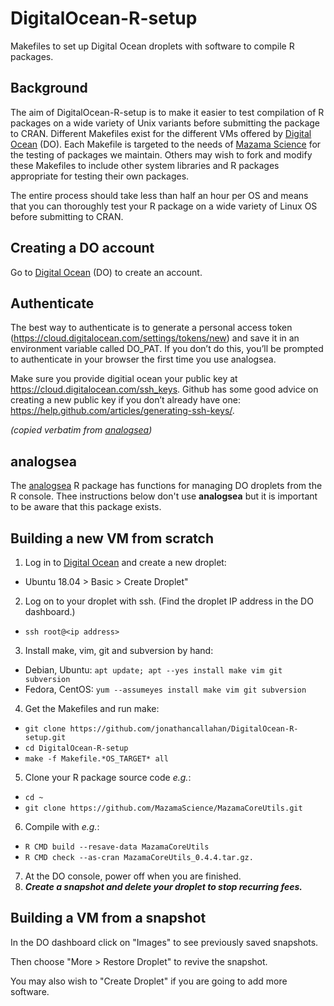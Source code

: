 # DigitalOcean-R-setup

Makefiles to set up Digital Ocean droplets with software to compile R packages.

## Background

The aim of DigitalOcean-R-setup is to make it easier to test compilation of R 
packages on a wide variety of Unix variants before submitting the package to
CRAN. Different Makefiles exist for the different VMs offered by
[Digital Ocean](http://digitalocean.com) (DO). Each Makefile is targeted to the needs of
[Mazama Science](http://mazamascience.com) for the testing of packages we maintain.
Others may wish to fork and modify these Makefiles to include other system 
libraries and R packages appropriate for testing their own packages.

The entire process should take less than half an hour per OS and means that you 
can thoroughly test your R package on a wide variety of Linux OS before submitting 
to CRAN.

## Creating a DO account

Go to [Digital Ocean](http://digitalocean.com) (DO) to create an account.

## Authenticate 

The best way to authenticate is to generate a personal access token 
(https://cloud.digitalocean.com/settings/tokens/new) and save it in an 
environment variable called DO_PAT. If you don’t do this, you’ll be prompted to 
authenticate in your browser the first time you use analogsea.

Make sure you provide digitial ocean your public key at 
https://cloud.digitalocean.com/ssh_keys. Github has some good advice on creating 
a new public key if you don’t already have one: 
https://help.github.com/articles/generating-ssh-keys/.

_(copied verbatim from [analogsea](https://analogsea.icu/index.html))_

## analogsea

The [analogsea](https://analogsea.icu/index.html) R package has functions for
managing DO droplets from the R console. Thee instructions below don't use 
**analogsea** but it is important to be aware that this package exists.

## Building a new VM from scratch

1. Log in to [Digital Ocean](http://digitalocean.com) and create a new droplet:
  * Ubuntu 18.04 > Basic > Create Droplet"
2. Log on to your droplet with ssh. (Find the droplet IP address in the DO dashboard.)
  * `ssh root@<ip address>`
3. Install make, vim, git and subversion by hand:
  * Debian, Ubuntu: `apt update; apt --yes install make vim git subversion`
  * Fedora, CentOS: `yum --assumeyes install make vim git subversion`
4. Get the Makefiles and run make:
  * `git clone https://github.com/jonathancallahan/DigitalOcean-R-setup.git`
  * `cd DigitalOcean-R-setup`
  * `make -f Makefile.*OS_TARGET* all`
5. Clone your R package source code _e.g._:
  * `cd ~`
  * `git clone https://github.com/MazamaScience/MazamaCoreUtils.git`
6. Compile with _e.g._:
  * `R CMD build --resave-data MazamaCoreUtils`
  * `R CMD check --as-cran MazamaCoreUtils_0.4.4.tar.gz.`
7. At the DO console, power off when you are finished.
8. __*Create a snapshot and delete your droplet to stop recurring fees.*__

## Building a VM from a snapshot

In the DO dashboard click on "Images" to see previously saved snapshots.

Then choose "More > Restore Droplet" to revive the snapshot.

You may also wish to "Create Droplet" if you are going to add more software.

